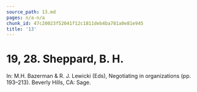 ```yaml
---
source_path: 13.md
pages: n/a-n/a
chunk_id: 47c20023f52041f12c1811deb4ba781a0e81e945
title: '13'
---
```

# 19, 28. Sheppard, B. H.

In: M.H. Bazerman & R. J. Lewicki (Eds), Negotiating in organizations (pp. 193–213). Beverly Hills, CA: Sage.
